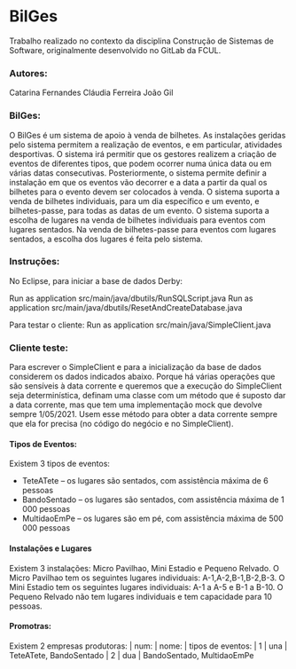 # BilGes
Trabalho realizado no contexto da disciplina Construção de Sistemas de Software, originalmente desenvolvido no GitLab da FCUL.

### Autores:
Catarina Fernandes
Cláudia Ferreira
João Gil

### BilGes:
O BilGes é um sistema de apoio à venda de bilhetes.
As instalações geridas pelo sistema permitem a realização de eventos, e em particular, atividades desportivas. O sistema irá permitir que os gestores realizem a criação de eventos de diferentes tipos, que podem ocorrer numa única data ou em várias datas consecutivas. Posteriormente, o sistema permite definir a instalação em que os eventos vão decorrer e a data a partir da qual os bilhetes para o evento devem ser colocados à venda. O sistema suporta a venda de bilhetes individuais, para um dia específico e um evento, e bilhetes-passe, para todas as datas de um evento. O sistema suporta a escolha de lugares na venda de bilhetes individuais para eventos com lugares sentados. Na venda de bilhetes-passe para eventos com lugares sentados, a escolha dos lugares é feita pelo sistema.

### Instruções:
No Eclipse, para iniciar a base de dados Derby:

Run as application src/main/java/dbutils/RunSQLScript.java
Run as application src/main/java/dbutils/ResetAndCreateDatabase.java

Para testar o cliente:
Run as application src/main/java/SimpleClient.java

### Cliente teste: 

Para escrever o SimpleClient e para a inicialização da base de dados considerem os dados indicados abaixo. Porque há várias operações que são sensíveis à data corrente e queremos que a execução do SimpleClient seja determinística, definam uma classe com um método que é suposto dar a data corrente, mas que tem uma implementação mock que devolve sempre 1/05/2021. Usem esse método para obter a data corrente sempre que ela for precisa (no código do negócio e no SimpleClient).

#### Tipos de Eventos:
Existem 3 tipos de eventos:
- TeteATete – os lugares são sentados, com assistência máxima de 6 pessoas
- BandoSentado – os lugares são sentados, com assistência máxima de 1 000 pessoas
- MultidaoEmPe – os lugares são em pé, com assistência máxima de 500 000 pessoas

#### Instalações e Lugares
Existem 3 instalações: 
Micro Pavilhao, Mini Estadio e Pequeno Relvado. 
O Micro Pavilhao tem os seguintes lugares individuais: A-1,A-2,B-1,B-2,B-3. 
O Mini Estadio tem os seguintes lugares individuais: A-1 a A-5 e B-1 a B-10. 
O Pequeno Relvado não tem lugares individuais e tem capacidade para 10 pessoas.

#### Promotras:
Existem 2 empresas produtoras:
| num:       | nome:      | tipos de eventos:
| 1          | una        | TeteATete, BandoSentado
| 2          | dua        | BandoSentado, MultidaoEmPe






